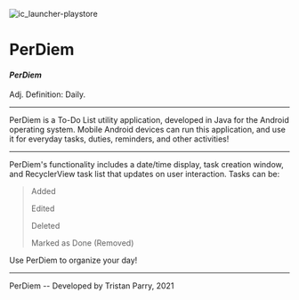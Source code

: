 ![ic_launcher-playstore](https://user-images.githubusercontent.com/64918749/126924934-183402a0-9d06-4de2-9c0d-e090824ac60c.png)
# PerDiem

#### *PerDiem*
Adj.
Definition: Daily.

-------------------------------------------------------------------------------------------------------------------------------------------------------------------------

PerDiem is a To-Do List utility application, developed in Java for the Android operating system. Mobile Android devices can run this application, and use it for everyday tasks, duties, reminders, and other activities!

-------------------------------------------------------------------------------------------------------------------------------------------------------------------------

PerDiem's functionality includes a date/time display, task creation window, and RecyclerView task list that updates on user interaction.
Tasks can be:
>Added
>
>Edited
>
>Deleted
>
>Marked as Done (Removed)

Use PerDiem to organize your day!

-------------------------------------------------------------------------------------------------------------------------------------------------------------------------

PerDiem -- Developed by Tristan Parry, 2021
